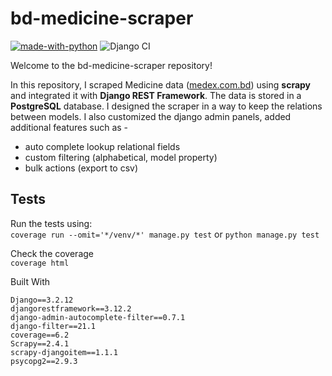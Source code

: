 # bd-medicine-scraper
[![made-with-python](https://img.shields.io/badge/Made%20with-Python-1f425f.svg)](https://www.python.org/) ![Django CI](https://github.com/ahmedshahriar/bd-medicine-scraper/actions/workflows/django-ci.yml/badge.svg)

Welcome to the bd-medicine-scraper repository!

In this repository, I scraped Medicine data ([medex.com.bd](https://medex.com.bd)) using **scrapy** and integrated it with **Django REST Framework**. The data is stored in a **PostgreSQL** database. I designed the scraper in a way to keep the relations between models.
I also customized the django admin panels, added additional features such as - 
- auto complete lookup relational fields
- custom filtering (alphabetical, model property)
- bulk actions (export to csv)

## Tests
Run the tests using:\
`coverage run --omit='*/venv/*' manage.py test`
or
`python manage.py test`

Check the coverage\
`coverage html`

Built With
```
Django==3.2.12
djangorestframework==3.12.2
django-admin-autocomplete-filter==0.7.1
django-filter==21.1
coverage==6.2
Scrapy==2.4.1
scrapy-djangoitem==1.1.1
psycopg2==2.9.3
```
